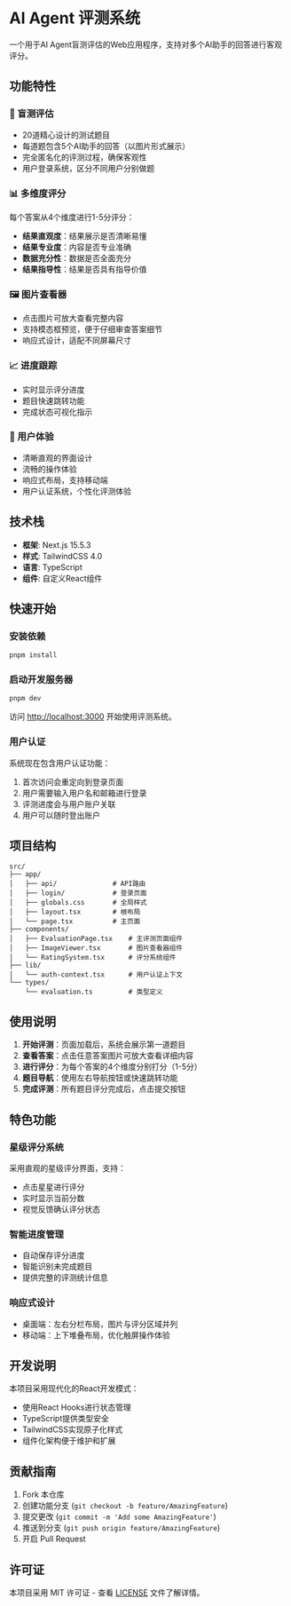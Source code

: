 # AI Agent 评测系统

一个用于AI Agent盲测评估的Web应用程序，支持对多个AI助手的回答进行客观评分。

## 功能特性

### 🎯 盲测评估
- 20道精心设计的测试题目
- 每道题包含5个AI助手的回答（以图片形式展示）
- 完全匿名化的评测过程，确保客观性
- 用户登录系统，区分不同用户分别做题

### 📊 多维度评分
每个答案从4个维度进行1-5分评分：
- **结果直观度**：结果展示是否清晰易懂
- **结果专业度**：内容是否专业准确
- **数据充分性**：数据是否全面充分
- **结果指导性**：结果是否具有指导价值

### 🖼️ 图片查看器
- 点击图片可放大查看完整内容
- 支持模态框预览，便于仔细审查答案细节
- 响应式设计，适配不同屏幕尺寸

### 📈 进度跟踪
- 实时显示评分进度
- 题目快速跳转功能
- 完成状态可视化指示

### 🎨 用户体验
- 清晰直观的界面设计
- 流畅的操作体验
- 响应式布局，支持移动端
- 用户认证系统，个性化评测体验

## 技术栈

- **框架**: Next.js 15.5.3
- **样式**: TailwindCSS 4.0
- **语言**: TypeScript
- **组件**: 自定义React组件

## 快速开始

### 安装依赖
```bash
pnpm install
```

### 启动开发服务器
```bash
pnpm dev
```

访问 [http://localhost:3000](http://localhost:3000) 开始使用评测系统。

### 用户认证
系统现在包含用户认证功能：
1. 首次访问会重定向到登录页面
2. 用户需要输入用户名和邮箱进行登录
3. 评测进度会与用户账户关联
4. 用户可以随时登出账户

## 项目结构

```
src/
├── app/
│   ├── api/              # API路由
│   ├── login/            # 登录页面
│   ├── globals.css       # 全局样式
│   ├── layout.tsx        # 根布局
│   └── page.tsx          # 主页面
├── components/
│   ├── EvaluationPage.tsx    # 主评测页面组件
│   ├── ImageViewer.tsx       # 图片查看器组件
│   └── RatingSystem.tsx      # 评分系统组件
├── lib/
│   └── auth-context.tsx      # 用户认证上下文
└── types/
    └── evaluation.ts         # 类型定义
```

## 使用说明

1. **开始评测**：页面加载后，系统会展示第一道题目
2. **查看答案**：点击任意答案图片可放大查看详细内容
3. **进行评分**：为每个答案的4个维度分别打分（1-5分）
4. **题目导航**：使用左右导航按钮或快速跳转功能
5. **完成评测**：所有题目评分完成后，点击提交按钮

## 特色功能

### 星级评分系统
采用直观的星级评分界面，支持：
- 点击星星进行评分
- 实时显示当前分数
- 视觉反馈确认评分状态

### 智能进度管理
- 自动保存评分进度
- 智能识别未完成题目
- 提供完整的评测统计信息

### 响应式设计
- 桌面端：左右分栏布局，图片与评分区域并列
- 移动端：上下堆叠布局，优化触屏操作体验

## 开发说明

本项目采用现代化的React开发模式：
- 使用React Hooks进行状态管理
- TypeScript提供类型安全
- TailwindCSS实现原子化样式
- 组件化架构便于维护和扩展

## 贡献指南

1. Fork 本仓库
2. 创建功能分支 (`git checkout -b feature/AmazingFeature`)
3. 提交更改 (`git commit -m 'Add some AmazingFeature'`)
4. 推送到分支 (`git push origin feature/AmazingFeature`)
5. 开启 Pull Request

## 许可证

本项目采用 MIT 许可证 - 查看 [LICENSE](LICENSE) 文件了解详情。
